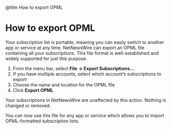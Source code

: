 @title How to export OPML

# How to export OPML

Your subscription list is portable, meaning you can easily switch to another app or service at any time. NetNewsWire can export an OPML file containing all your subscriptions. This file format is well-established and widely supported for just this purpose.

1. From the menu bar, select **File → Export Subscriptions…**
2. If you have multiple accounts, select which account’s subscriptions to export
3. Choose the name and location for the OPML file
4. Click **Export OPML**

Your subscriptions in NetNewsWire are unaffected by this action. Nothing is changed or removed.

You can now use this file for any app or service which allows you to import OPML-formatted subscription lists.